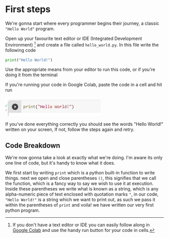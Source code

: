 # First steps #
We're gonna start where every programmer begins their journey, a classic `"Hello World"` program.

Open up your favourite text editor or IDE (Integrated Development Environment) [^1] and create a file called `hello_world.py`. In this file write the following code 
```py
print("Hello World!")
```

Use the appropriate means from your editor to run this code, or if you're doing it from the terminal

If you're running your code in Google Colab, paste the code in a cell and hit run

![Google Colab Run](./../Assets/hello-world.png)

If you've done everything correctly you should see the words "Hello World!" written on your screen, If not, follow the steps again and retry.

## Code Breakdown ##
We're now gonna take a look at exactly what we're doing. I'm aware its only one line of code, but it's handy to know what it does.

We first start by writing `print` which is a python built-in function to write things. next we open and close parentheses `()`, this signifies that we call the function, which is a fancy way to say we wish to use it at execution. Inside these parentheses we write what is known as a string, which is any alpha-numeric piece of text enclosed with quotation marks `"`, in our code, `"Hello World!"` is a string which we want to print out, as such we pass it within the parentheses of `print` and voila! we have written our very first python program. 

[^1]: If you don't have a text editor or IDE you can easily follow along in [Google Colab](https://colab.research.google.com/) and use the handy run button for your code in cells.
